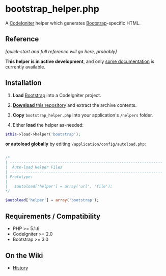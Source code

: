 bootstrap_helper.php
=============

A [CodeIgniter](http://www.codeigniter.com/) helper which generates [Bootstrap](http://getbootstrap.com/)-specific HTML.


## Reference

*[quick-start and full reference will go here, probably]*

**This helper is in active development**, and only [some documentation](https://github.com/gbrock/bootstrap_helper.php/wiki/History) is currently available.


## Installation

1. **Load** [Bootstrap](http://getbootstrap.com/getting-started/) into a CodeIgniter project.

1. [**Download** this repository](https://github.com/gp-greg/bootstrap_helper.php/archive/master.zip) and extract the archive contents.

1. **Copy** `bootstrap_helper.php` into your application's `/helpers` folder.

1. Either **load** the helper as-needed:

  ```php
  $this->load->helper('bootstrap');
  ```

  **or autoload globally** by editing `/application/config/autoload.php`:

  ```php

/*
| -------------------------------------------------------------------
|  Auto-load Helper Files
| -------------------------------------------------------------------
| Prototype:
|
|	$autoload['helper'] = array('url', 'file');
*/

$autoload['helper'] = array('bootstrap');
```

## Requirements / Compatibility

* PHP >= 5.1.6
* CodeIgniter >= 2.0
* Bootstrap >= 3.0

## On the Wiki
* [History](https://github.com/gbrock/bootstrap_helper.php/wiki/History)

